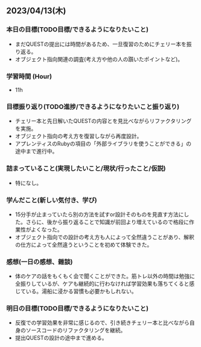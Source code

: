 ## 2023/04/13(木)

### 本日の目標(TODO目標/できるようになりたいこと)

- まだQUESTの提出には時間があるため、一旦復習のためにチェリー本を振り返る。
- オブジェクト指向関連の調査(考え方や他の人の躓いたポイントなど)。

### 学習時間 (Hour)

- 11h

### 目標振り返り(TODO進捗/できるようになりたいこと振り返り)

- チェリー本と先日解いたQUESTの内容とを見比べながらリファクタリングを実施。
- オブジェクト指向の考え方を復習しながら再度設計。
- アプレンティスのRubyの項目の「外部ライブラリを使うことができる」の途中まで進行中。

### 詰まっていること(実現したいこと/現状/行ったこと/仮説)

- 特になし。

### 学んだこと(新しい気付き、学び)

- 15分手が止まっていたら別の方法を試すor設計そのものを見直す方法にした。さらに、後から振り返ることで知識が前回より増えているので格段に作業性がよくなった。
- オブジェクト指向での設計の考え方も人によって全然違うことがあり、解釈の仕方によって全然違うということを初めて体験できた。

### 感想(一日の感想、雜談)

- 体のケアの話をもくもく会で聞くことができた。筋トレ以外の時間は勉強に全振りしているが、ケアも継続的に行わなければ学習効果も落ちてくると感じている。湯船に浸かる習慣も必要かもしれない。

### 明日の目標(TODO目標/できるようになりたいこと)

- 反復での学習効果を非常に感じるので、引き続きチェリー本と比べながら自身のソースコードのリファクタリングを継続。
- 提出QUESTの設計の途中まで進める。
